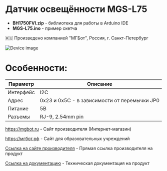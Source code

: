 # Датчик освещённости MGS-L75 

- **BH1750FVI.zip** - библиотека для работы в Arduino IDE
- **MGS-L75.ino** - пример скетча

🇷🇺 Произведено компанией "МГБот", Россия, г. Санкт-Петербург

![Device image](https://books.mgbot.ru/images/MGS-L75.PNG)

# Особенности:

| Параметр    | Описание |
| ----------- | -----------|
| Интерфейс   | I2C|
| Адрес       | 0x23 и 0x5C - в зависимости от перемычки JP0 |
| Питание     | 5В|
| Разъемы     | RJ-9, 2.54mm pin|

https://mgbot.ru  - Сайт производителя (Интернет-магазин)

https://мгбот.рф  - Сайт для образовательных учреждений

[Ссылка на сайте производителя](https://mgbot.ru/catalog/datchiki_sensory/datchik_osveshchennosti_mgs_l75_razem_rj_9_bh1750/) - Прямая ссылка производителя на продукт

[Ссылка на документацию](https://books.mgbot.ru/devices/MGS-L75.pdf) - Техническая документация на продукт